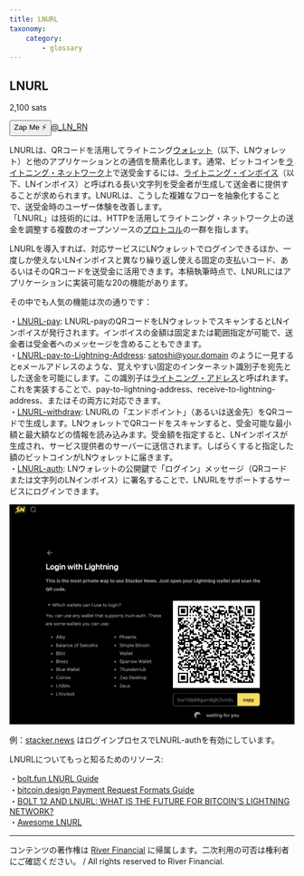 ```yaml
---
title: LNURL
taxonomy:
    category:
        - glossary
---
```


## LNURL
2,100 sats

<div><button class="zap-button" data-npub="npub1f3maxrcsh7ep5kcfjcvu7zl85far4qdjfgk7nz83gksr3k73r9hqaelayw" data-relays="wss://relay.damus.io,wss://relay.snort.social,wss://nostr.wine,wss://relay.nostr.band">Zap Me ⚡</button><a href="https://twitter.com/_LN_RN">@_LN_RN</a></div>

LNURLは、QRコードを活用してライトニング[ウォレット](http://lostinbitcoin.jp.testrs.jp/staging/glossary/wallet/)（以下、LNウォレット）と他のアプリケーションとの通信を簡素化します。通常、ビットコインを[ライトニング・ネットワーク](http://lostinbitcoin.jp.testrs.jp/staging/glossary/lightning_network/)上で送受金するには、[ライトニング・インボイス](http://lostinbitcoin.jp.testrs.jp/staging/glossary/lightning_invoice/)（以下、LNインボイス）と呼ばれる長い文字列を受金者が生成して送金者に提供することが求められます。LNURLは、こうした複雑なフローを抽象化することで、送受金時のユーザー体験を改善します。<br>
「LNURL」は技術的には、HTTPを活用してライトニング・ネットワーク上の送金を調整する複数のオープンソースの[プロトコル](http://lostinbitcoin.jp.testrs.jp/staging/glossary/protocol/)の一群を指します。

LNURLを導入すれば、対応サービスにLNウォレットでログインできるほか、一度しか使えないLNインボイスと異なり繰り返し使える固定の支払いコード、あるいはそのQRコードを送受金に活用できます。本稿執筆時点で、LNURLにはアプリケーションに実装可能な20の機能があります。

その中でも人気の機能は次の通りです：

・[LNURL-pay](https://github.com/lnurl/luds/blob/luds/06.md): LNURL-payのQRコードをLNウォレットでスキャンするとLNインボイスが発行されます。インボイスの金額は固定または範囲指定が可能で、送金者は受金者へのメッセージを含めることもできます。<br>
 ・[LNURL-pay-to-Lightning-Address](https://github.com/lnurl/luds/blob/luds/16.md): satoshi@your.domain のように一見するとeメールアドレスのような、覚えやすい固定のインターネット識別子を宛先とした送金を可能にします。この識別子は[ライトニング・アドレス](https://lightningaddress.com/)と呼ばれます。これを実装することで、pay-to-lightning-address、receive-to-lightning-address、またはその両方に対応できます。<br>
・[LNURL-withdraw](https://github.com/lnurl/luds/blob/luds/03.md): LNURLの「エンドポイント」（あるいは送金先）をQRコードで生成します。LNウォレットでQRコードをスキャンすると、受金可能な最小額と最大額などの情報を読み込みます。受金額を指定すると、LNインボイスが生成され、サービス提供者のサーバーに送信されます。しばらくすると指定した額のビットコインがLNウォレットに届きます。<br>
・[LNURL-auth](https://github.com/lnurl/luds/blob/luds/04.md): LNウォレットの公開鍵で「ログイン」メッセージ（QRコードまたは文字列のLNインボイス）に署名することで、LNURLをサポートするサービスにログインできます。

![](/_images/glossary-number_1.png)

例：[stacker.news](https://stacker.news/) はログインプロセスでLNURL-authを有効にしています。

LNURLについてもっと知るためのリソース:

・[bolt.fun LNURL Guide](https://bolt.fun/guide/web-services/lnurl)<br>
・[bitcoin.design Payment Request Formats Guide](https://bitcoin.design/guide/how-it-works/payment-request-formats/#lnurl)<br>
・[BOLT 12 AND LNURL: WHAT IS THE FUTURE FOR BITCOIN’S LIGHTNING NETWORK?](https://bitcoinmagazine.com/technical/bolt12-lnurl-and-bitcoin-lightning)<br>
・[Awesome LNURL](https://github.com/lnurl/awesome-lnurl)


---
コンテンツの著作権は [River Financial](https://river.com/) に帰属します。二次利用の可否は権利者にご確認ください。 / All rights reserved to River Financial.
